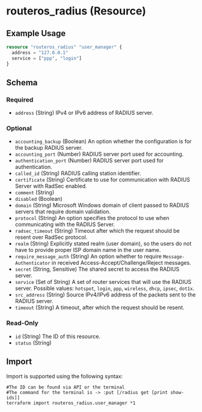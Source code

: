 # routeros_radius (Resource)


## Example Usage
```terraform
resource "routeros_radius" "user_manager" {
  address = "127.0.0.1"
  service = ["ppp", "login"]
}
```

<!-- schema generated by tfplugindocs -->
## Schema

### Required

- `address` (String) IPv4 or IPv6 address of RADIUS server.

### Optional

- `accounting_backup` (Boolean) An option whether the configuration is for the backup RADIUS server.
- `accounting_port` (Number) RADIUS server port used for accounting.
- `authentication_port` (Number) RADIUS server port used for authentication.
- `called_id` (String) RADIUS calling station identifier.
- `certificate` (String) Certificate to use for communication with RADIUS Server with RadSec enabled.
- `comment` (String)
- `disabled` (Boolean)
- `domain` (String) Microsoft Windows domain of client passed to RADIUS servers that require domain validation.
- `protocol` (String) An option specifies the protocol to use when communicating with the RADIUS Server.
- `radsec_timeout` (String) Timeout after which the request should be resent over RadSec protocol.
- `realm` (String) Explicitly stated realm (user domain), so the users do not have to provide proper ISP domain name in the user name.
- `require_message_auth` (String) An option whether to require `Message-Authenticator` in received Access-Accept/Challenge/Reject messages.
- `secret` (String, Sensitive) The shared secret to access the RADIUS server.
- `service` (Set of String) A set of router services that will use the RADIUS server. Possible values: `hotspot`, `login`, `ppp`, `wireless`, `dhcp`, `ipsec`, `dot1x`.
- `src_address` (String) Source IPv4/IPv6 address of the packets sent to the RADIUS server.
- `timeout` (String) A timeout, after which the request should be resent.

### Read-Only

- `id` (String) The ID of this resource.
- `status` (String)

## Import
Import is supported using the following syntax:
```shell
#The ID can be found via API or the terminal
#The command for the terminal is -> :put [/radius get [print show-ids]]
terraform import routeros_radius.user_manager *1
```
